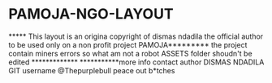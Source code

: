 # PAMOJA-NGO-LAYOUT
***** This layout is an origina copyright of 
dismas ndadila the official author to be used only on a non profit project PAMOJA*********
the project contain miners errors so what am not a robot 
ASSETS folder shoudn't be edited *************
***********more info contact author 
DISMAS NDADILA
GIT username @Thepurplebull
peace out b*tches
